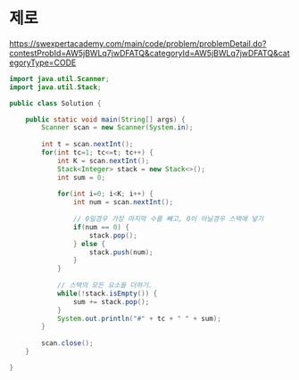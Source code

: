 # 제로
https://swexpertacademy.com/main/code/problem/problemDetail.do?contestProbId=AW5jBWLq7jwDFATQ&categoryId=AW5jBWLq7jwDFATQ&categoryType=CODE

```java
import java.util.Scanner;
import java.util.Stack;

public class Solution {

	public static void main(String[] args) {
		Scanner scan = new Scanner(System.in);
		
		int t = scan.nextInt();
		for(int tc=1; tc<=t; tc++) {
			int K = scan.nextInt();
			Stack<Integer> stack = new Stack<>();
			int sum = 0;
			
			for(int i=0; i<K; i++) {
				int num = scan.nextInt();
				
				// 0일경우 가장 마지막 수를 빼고, 0이 아닐경우 스택에 넣기
				if(num == 0) {
					stack.pop();
				} else {
					stack.push(num);
				}
			}
			
			// 스택의 모든 요소들 더하기.
			while(!stack.isEmpty()) {
				sum += stack.pop();
			}
			System.out.println("#" + tc + " " + sum);
		}
		
		scan.close();
	}

}

```
